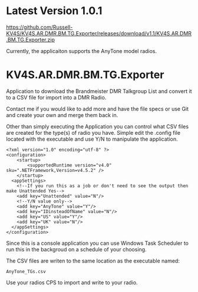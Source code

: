 # Latest Version 1.0.1
https://github.com/Russell-KV4S/KV4S.AR.DMR.BM.TG.Exporter/releases/download/v1.1/KV4S.AR.DMR.BM.TG.Exporter.zip

Currently, the applicaiton supports the AnyTone model radios.

# KV4S.AR.DMR.BM.TG.Exporter
Application to download the Brandmeister DMR Talkgroup List and convert it to a CSV file for import into a DMR Radio.

Contact me if you would like to add more and have the file specs or use Git and create your own and merge them back in.

Other than simply executing the Application you can control what CSV files are created for the type(s) of radio you have.
Simple edit the .config file located with the executable and use Y/N to manipulate the application. 
```
<?xml version="1.0" encoding="utf-8" ?>
<configuration>
    <startup> 
        <supportedRuntime version="v4.0" sku=".NETFramework,Version=v4.5.2" />
    </startup>
  <appSettings>
    <!--If you run this as a job or don't need to see the output then make Unattended Yes-->
    <add key="Unattended" value="N"/>
    <!--Y/N value only-->
    <add key="AnyTone" value="Y"/>
    <add key="IDinsteadOfName" value="N"/>
    <add key="US" value="Y"/>
    <add key="UK" value="N"/>
  </appSettings>
</configuration>
```

Since this is a console application you can use Windows Task Scheduler to run this in the backgroud on a schedule of your choosing.

The CSV files are writen to the same location as the executable named:
```
AnyTone_TGs.csv

```

Use your radios CPS to import and write to your radio.

